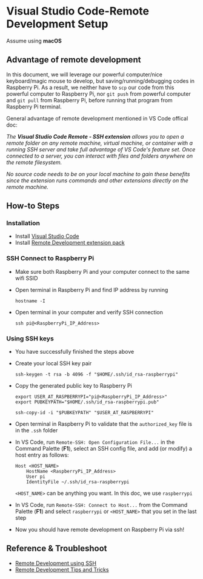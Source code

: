 # Visual Studio Code-Remote Development Setup
Assume using **macOS**

## Advantage of remote development
In this document, we will leverage our powerful computer/nice keyboard/magic mouse to develop, but saving/running/debugging codes in Raspberry Pi. As a result, we neither have to `scp` our code from this powerful computer to Raspberry Pi, nor `git push` from powerful computer and `git pull` from Raspberry Pi, before running that program from Raspberry Pi terminal.

General advantage of remote development mentioned in VS Code offical doc:

*The **Visual Studio Code Remote - SSH extension** allows you to open a remote folder on any remote machine, virtual machine, or container with a running SSH server and take full advantage of VS Code's feature set. Once connected to a server, you can interact with files and folders anywhere on the remote filesystem.*

*No source code needs to be on your local machine to gain these benefits since the extension runs commands and other extensions directly on the remote machine.*


## How-to Steps
### Installation
- Install [Visual Studio Code](https://code.visualstudio.com/)
- Install [Remote Development extension pack](https://aka.ms/vscode-remote/download/extension) 

### SSH Connect to Raspberry Pi
- Make sure both Raspberry Pi and your computer connect to the same wifi SSID
- Open terminal in Raspberry Pi and find IP address by running
    ```
    hostname -I
    ```

- Open terminal in your computer and verify SSH connection
    ```
    ssh pi@<RaspberryPi_IP_Address>
    ```

### Using SSH keys
- You have successfully finished the steps above
- Create your local SSH key pair
    ```
    ssh-keygen -t rsa -b 4096 -f "$HOME/.ssh/id_rsa-raspberrypi"
    ```
    
- Copy the generated public key to Raspberry Pi
    ```
    export USER_AT_RASPBERRYPI="pi@<RaspberryPi_IP_Address>"
    export PUBKEYPATH="$HOME/.ssh/id_rsa-raspberrypi.pub"

    ssh-copy-id -i "$PUBKEYPATH" "$USER_AT_RASPBERRYPI"
    ```
- Open terminal in Raspberry Pi to validate that the `authorized_key` file is in the `.ssh` folder

- In VS Code, run `Remote-SSH: Open Configuration File...` in the Command Palette (**F1**), select an SSH config file, and add (or modify) a host entry as follows:
    ```
    Host <HOST_NAME>
        HostName <RaspberryPi_IP_Address>
        User pi
        IdentityFile ~/.ssh/id_rsa-raspberrypi
    ```
    `<HOST_NAME>` can be anything you want. In this doc, we use `raspberrypi`


- In VS Code, run `Remote-SSH: Connect to Host...` from the Command Palette (**F1**) and select `raspberrypi` or `<HOST_NAME>` that you set in the last step

- Now you should have remote development on Raspberry Pi via ssh!


## Reference & Troubleshoot
- [Remote Development using SSH](https://code.visualstudio.com/docs/remote/ssh)
- [Remote Development Tips and Tricks](https://code.visualstudio.com/docs/remote/troubleshooting#_configuring-key-based-authentication)